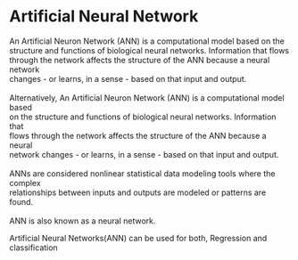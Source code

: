 # Artificial Neural Network
An Artificial Neuron Network (ANN) is a computational model based on the <br>
structure and functions of biological neural networks. Information that flows<br>
through the network affects the structure of the ANN because a neural network<br>
changes - or learns, in a sense - based on that input and output.<br>
<br>
Alternatively, An Artificial Neuron Network (ANN) is a computational model based<br>
 on the structure and functions of biological neural networks. Information that<br> flows through the network affects the structure of the ANN because a neural <br>
 network changes - or learns, in a sense - based on that input and output.<br>
<br>
ANNs are considered nonlinear statistical data modeling tools where the complex<br> relationships between inputs and outputs are modeled or patterns are found.<br>
<br>
ANN is also known as a neural network.

Artificial Neural Networks(ANN) can be used for both, Regression and classification
